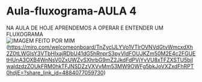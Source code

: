 # Aula-fluxograma-AULA 4
NA AULA DE HOJE APRENDEMOS  A OPERAR E ENTENDER UM FLUXOGRAMA
<BR>![IMAGEM](https://github.com/user-attachments/assets/1922febd-2699-4bdc-bf6d-3adec871d339)
 FEITO POR MIM (https://miro.com/welcomeonboard/TnZyclJLYVo1VTlrOVNVdGtvWmcxdXh2Z0tLWGlsY3VTbHIxajRDbU41dG5hRnprS3pyVldFOUJKZm50M2E4c2FGUEtHUnA3OXB4WnNsV0ZxUWZvSXhrbG9mZ2JkdFdPVjYvVU8xTFZXSTU5bjlwaldzdzZOUkFRM0hkTFJNSDZzVXVvMm53MW9OWFg5bkJoVXZxdFhRPT0hdjE=?share_link_id=4884077059730)

